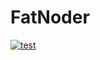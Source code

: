 # FatNoder
[![test](https://github.com/FukukouSSJouhou/FatNoder/actions/workflows/nettest.yml/badge.svg?branch=test)](https://github.com/FukukouSSJouhou/FatNoder/actions/workflows/nettest.yml)